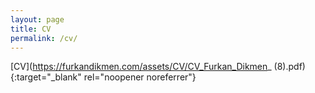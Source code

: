 ```yaml
---
layout: page
title: CV
permalink: /cv/
---
```


[CV](https://furkandikmen.com/assets/CV/CV_Furkan_Dikmen_ (8).pdf){:target="_blank" rel="noopener noreferrer"}

